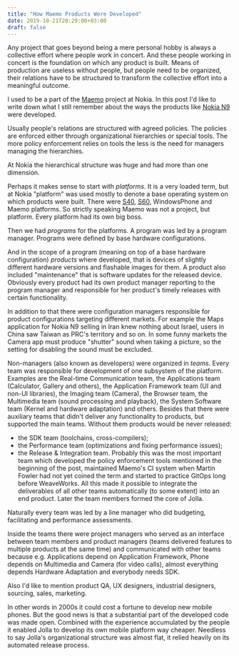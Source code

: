```yaml
---
title: "How Maemo Products Were Developed"
date: 2019-10-21T20:29:00+03:00
draft: false
---
```


Any project that goes beyond being a mere personal hobby is always a
collective effort where people work in concert. And these people
working in concert is the foundation on which any product is built.
Means of production are useless without people, but people need to
be organized, their relations have to be structured to transform
the collective effort into a meaningful outcome.

I used to be a part of the [Maemo](https://en.wikipedia.org/wiki/Maemo)
project at Nokia. In this post I'd like to write down what I still remember
about the ways the products like [Nokia N9](https://en.wikipedia.org/wiki/Nokia_N9)
were developed.

<!--more-->

Usually people's relations are structured with agreed policies.
The policies are enforced either through organizational hierarchies or
special tools. The more policy enforcement relies on tools the less
is the need for managers managing the hierarchies.

At Nokia the hierarchical structure was huge and had more than one
dimension.

Perhaps it makes sense to start with *platforms*. It is a very loaded
term, but at Nokia "platform" was used mostly to denote a base operating
system on which products were built. There were [S40](https://en.wikipedia.org/wiki/Series_40),
[S60](https://en.wikipedia.org/wiki/Series_60), WindowsPhone and
Maemo platforms. So strictly speaking Maemo was not a project,
but platform. Every platform had its own big boss.

Then we had *programs* for the platforms. A program was led by a
program manager. Programs were defined by base hardware configurations.

And in the scope of a program (meaning on top of a base hardware configuration)
*products* where developed, that is devices of slightly different hardware
versions and flashable images for them. A product also included "maintenance"
that is software updates for the released device. Obviously every product
had its own product manager reporting to the program manager and responsible
for her product's timely releases with certain functionality.

In addition to that there were configuration managers responsible for
product configurations targeting different markets. For example the Maps
application for Nokia N9 selling in Iran knew nothing about Israel,
users in China saw Taiwan as PRC's territory and so on. In some funny
markets the Camera app must produce "shutter" sound when taking a
picture, so the setting for disabling the sound must be excluded.

Non-managers (also known as developers) were organized in *teams*.
Every team was responsible for development of one subsystem of
the platform. Examples are the Real-time Communication team, the Applications
team (Calculator, Gallery and others), the Application Framework team
(UI and non-UI libraries), the Imaging team (Camera), the Browser team,
the Multimedia team (sound processing and playback), the System Software
team (Kernel and hardware adaptation) and others. Besides that there were
auxiliary teams that didn't deliver any functionality to products, but
supported the main teams. Without them products would be never released:

* the SDK team (toolchains, cross-compilers);
* the Performance team (optimizations and fixing performance issues);
* the Release & Integration team. Probably this was the most important
  team which developed the policy enforcement tools mentioned in
  the beginning of the post, maintained Maemo's CI system when Martin
  Fowler had not yet coined the term and started to practice GitOps
  long before WeaveWorks. All this made it possible to integrate the
  deliverables of all other teams automatically (to some extent)
  into an end product. Later the team members formed the core of Jolla.

Naturally every team was led by a line manager who did budgeting, facilitating
and performance assessments.

Inside the teams there were project managers who served as an interface
between team members and product managers (teams delivered features to
multiple products at the same time) and communicated with other teams
because e.g. Applications depend on Application Framework, Phone depends
on Multimedia and Camera (for video calls), almost everything depends
Hardware Adaptation and everybody needs SDK.

Also I'd like to mention product QA, UX designers, industrial designers,
sourcing, sales, marketing.

In other words in 2000s it could cost a fortune to develop new
mobile phones. But the good news is that a substantial part of the
developed code was made open. Combined with the experience
accumulated by the people it enabled Jolla to develop its own
mobile platform way cheaper. Needless to say Jolla's organizational
structure was almost flat, it relied heavily on its automated
release process.
